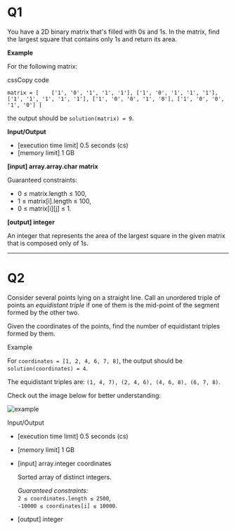 # Q1
You have a 2D binary matrix that's filled with 0s and 1s. In the matrix, find the largest square that contains only 1s and return its area.

**Example**

For the following matrix:

cssCopy code

`matrix = [    ['1', '0', '1', '1', '1'],
    ['1', '0', '1', '1', '1'],
    ['1', '1', '1', '1', '1'],
    ['1', '0', '0', '1', '0'],
    ['1', '0', '0', '1', '0']
]` 

the output should be `solution(matrix) = 9`.

**Input/Output**

-   [execution time limit] 0.5 seconds (cs)
-   [memory limit] 1 GB

**[input] array.array.char matrix**

Guaranteed constraints:

-   0 ≤ matrix.length ≤ 100,
-   1 ≤ matrix[i].length ≤ 100,
-   0 ≤ matrix[i][j] ≤ 1.

**[output] integer**

An integer that represents the area of the largest square in the given matrix that is composed only of 1s.


-----
# Q2
Consider several points lying on a straight line. Call an unordered triple of points an _equidistant triple_ if one of them is the mid-point of the segment formed by the other two.

Given the coordinates of the points, find the number of equidistant triples formed by them.

Example

For `coordinates = [1, 2, 4, 6, 7, 8]`, the output should be  
`solution(coordinates) = 4`.

The equidistant triples are: `(1, 4, 7), (2, 4, 6), (4, 6, 8), (6, 7, 8)`.

Check out the image below for better understanding:

![](https://ci3.googleusercontent.com/proxy/mjTrxKqUK9IXPM1YGfO0VFgljKfZa6NEIhay9Qewd3ZyDoU24FJe-DzMNNET9kjSw6XtrlJc4ybyXm-JJ9wKPcMPGO-3XLJQFSYI0j-zA3WqQojgWKAeCjiAsZMA9g=s0-d-e1-ft#https://codesignal.s3.amazonaws.com/uploads/1664318515/example.png?raw=true "example")

Input/Output

-   [execution time limit] 0.5 seconds (cs)
    
-   [memory limit] 1 GB
    
-   [input] array.integer coordinates
    
    Sorted array of distinct integers.
    
    _Guaranteed constraints:_  
    `2 ≤ coordinates.length ≤ 2500`,  
    `-10000 ≤ coordinates[i] ≤ 10000`.
    
-   [output] integer
